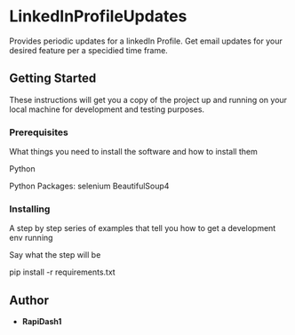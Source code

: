 # LinkedInProfileUpdates

Provides periodic updates for a linkedIn Profile.
Get email updates for your desired feature per a specidied time frame.

## Getting Started

These instructions will get you a copy of the project up and running on your local machine for development and testing purposes. 

### Prerequisites

What things you need to install the software and how to install them

Python

Python Packages:
  selenium
  BeautifulSoup4

### Installing

A step by step series of examples that tell you how to get a development env running

Say what the step will be

pip install -r requirements.txt

## Author

* **RapiDash1**

